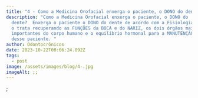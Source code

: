 ```yaml
---
title: "4 - Como a Medicina Orofacial enxerga o paciente, o DONO do dente? "
description: "Como a Medicina Orofacial enxerga o paciente, o DONO do
  dente?  Enxerga o paciente o DONO do dente de acordo com a Fisiologia humana e
  o trata recuperando as FUNÇÕES da BOCA e do NARIZ, os dois órgãos mais
  importantes do corpo humano e o equilíbrio hormonal para a MANUTENÇÃO DA SAÚDE
  desse paciente. "
author: Odontocrônicos
date: 2023-10-22T00:06:24.892Z
tags:
  - post
image: /assets/images/blog/4-.jpg
imageAlt: ;;
---
```

;